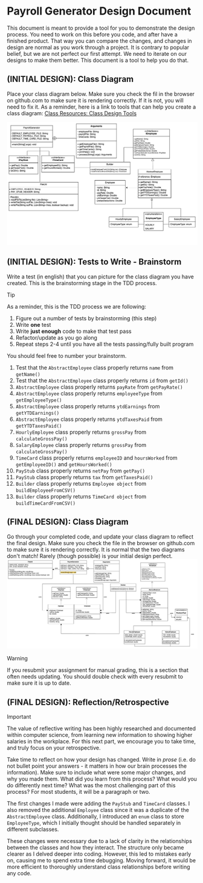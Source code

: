 # Payroll Generator Design Document


This document is meant to provide a tool for you to demonstrate the design process. You need to work on this before you code, and after have a finished product. That way you can compare the changes, and changes in design are normal as you work through a project. It is contrary to popular belief, but we are not perfect our first attempt. We need to iterate on our designs to make them better. This document is a tool to help you do that.


## (INITIAL DESIGN): Class Diagram

Place your class diagram below. Make sure you check the fil in the browser on github.com to make sure it is rendering correctly. If it is not, you will need to fix it. As a reminder, here is a link to tools that can help you create a class diagram: [Class Resources: Class Design Tools](https://github.com/CS5004-khoury-lionelle/Resources?tab=readme-ov-file#uml-design-tools)

![Initial Design](img/Initial%20Design%20Diagram.jpg)


## (INITIAL DESIGN): Tests to Write - Brainstorm

Write a test (in english) that you can picture for the class diagram you have created. This is the brainstorming stage in the TDD process. 

> [!TIP]
> As a reminder, this is the TDD process we are following:
> 1. Figure out a number of tests by brainstorming (this step)
> 2. Write **one** test
> 3. Write **just enough** code to make that test pass
> 4. Refactor/update  as you go along
> 5. Repeat steps 2-4 until you have all the tests passing/fully built program

You should feel free to number your brainstorm. 

1. Test that the `AbstractEmployee` class properly returns `name` from `getName()`
2. Test that the `AbstractEmployee` class properly returns `id` from `getId()`
3. `AbstractEmployee` class properly returns `payRate` from `getPayRate()`
4. `AbstractEmployee` class properly returns `employeeType` from `getEmployeeType()`
5. `AbstractEmployee` class properly returns `ytdEarnings` from `getYTDEarnings()`
6. `AbstractEmployee` class properly returns `ytdTaxesPaid` from `getYTDTaxesPaid()`
7. `HourlyEmployee` class properly returns `grossPay` from `calculateGrossPay()`
8. `SalaryEmployee` class properly returns `grossPay` from `calculateGrossPay()`
9. `TimeCard` class properly returns `employeeID` and `hoursWorked` from `getEmployeeID()` and `getHoursWorked()`
10. `PayStub` class properly returns `netPay` from `getPay()`
11. `PayStub` class properly returns `tax` from `getTaxesPaid()`
12. `Builder` class properly returns `Employee object` from `buildEmployeeFromCSV()`
13. `Builder` class properly returns `TimeCard object` from `buildTimeCardFromCSV()`



## (FINAL DESIGN): Class Diagram

Go through your completed code, and update your class diagram to reflect the final design. Make sure you check the file in the browser on github.com to make sure it is rendering correctly. It is normal that the two diagrams don't match! Rarely (though possible) is your initial design perfect.
![Final Design](img/Final%20UML.jpg)

> [!WARNING]
> If you resubmit your assignment for manual grading, this is a section that often needs updating. You should double check with every resubmit to make sure it is up to date.





## (FINAL DESIGN): Reflection/Retrospective

> [!IMPORTANT]
> The value of reflective writing has been highly researched and documented within computer science, from learning new information to showing higher salaries in the workplace. For this next part, we encourage you to take time, and truly focus on your retrospective.

Take time to reflect on how your design has changed. Write in *prose* (i.e. do not bullet point your answers - it matters in how our brain processes the information). Make sure to include what were some major changes, and why you made them. What did you learn from this process? What would you do differently next time? What was the most challenging part of this process? For most students, it will be a paragraph or two. 

The first changes I made were adding the `PayStub` and `TimeCard` classes. I also removed the additional `Employee` class since it was a duplicate of the `AbstractEmployee` class. Additionally, I introduced an `enum` class to store `EmployeeType`, which I initially thought should be handled separately in different subclasses.

These changes were necessary due to a lack of clarity in the relationships between the classes and how they interact. The structure only became clearer as I delved deeper into coding. However, this led to mistakes early on, causing me to spend extra time debugging. Moving forward, it would be more efficient to thoroughly understand class relationships before writing any code.